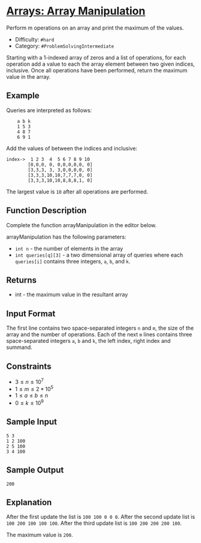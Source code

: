 # [Arrays: Array Manipulation](https://www.hackerrank.com/challenges/crush)

Perform m operations on an array and print the maximum of the values.

- Difficulty:  ` #hard `
- Category: ` #ProblemSolvingIntermediate `

Starting with a 1-indexed array of zeros and a list of operations, for each
operation add a value to each the array element between two given indices,
inclusive. Once all operations have been performed, return the maximum
value in the array.

## Example

Queries are interpreted as follows:

```text
    a b k
    1 5 3
    4 8 7
    6 9 1
```

Add the values of  between the indices  and  inclusive:

```text
index->  1 2 3  4  5 6 7 8 9 10
        [0,0,0, 0, 0,0,0,0,0, 0]
        [3,3,3, 3, 3,0,0,0,0, 0]
        [3,3,3,10,10,7,7,7,0, 0]
        [3,3,3,10,10,8,8,8,1, 0]
```

The largest value is `10` after all operations are performed.

## Function Description

Complete the function arrayManipulation in the editor below.

arrayManipulation has the following parameters:

- `int n` - the number of elements in the array
- `int queries[q][3]` - a two dimensional array of queries where
each `queries[i]` contains three integers, `a`, `b`, and `k`.

## Returns

- int - the maximum value in the resultant array

## Input Format

The first line contains two space-separated integers `n` and `m`, the size of
the array and the number of operations.
Each of the next `m` lines contains three space-separated integers
`a`, `b` and `k`, the left index, right index and summand.

## Constraints

- $3 \leq n \leq 10^7$
- $1 \leq m \leq 2*10^5$
- $1 \leq a \leq b \leq n$
- $0 \leq k \leq 10^9$

## Sample Input

```text
5 3
1 2 100
2 5 100
3 4 100
```

## Sample Output

```text
200
````

## Explanation

After the first update the list is `100 100 0 0 0`.
After the second update list is `100 200 100 100 100`.
After the third update list is `100 200 200 200 100`.

The maximum value is `200`.
